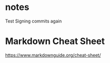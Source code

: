 # notes
Test Signing commits again

# Markdown Cheat Sheet
https://www.markdownguide.org/cheat-sheet/
